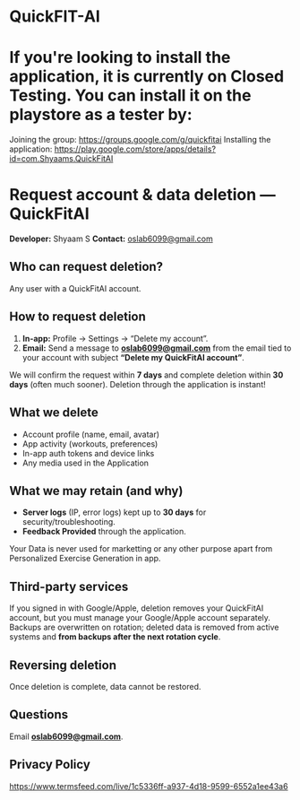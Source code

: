 # QuickFIT-AI

# If you're looking to install the application, it is currently on Closed Testing. You can install it on the playstore as a tester by:
Joining the group: https://groups.google.com/g/quickfitai
Installing the application: https://play.google.com/store/apps/details?id=com.Shyaams.QuickFitAI

# Request account & data deletion — QuickFitAI

**Developer:** Shyaam S
**Contact:** oslab6099@gmail.com

## Who can request deletion?
Any user with a QuickFitAI account.

## How to request deletion
1. **In-app:** Profile → Settings → “Delete my account”.  
2. **Email:** Send a message to **oslab6099@gmail.com** from the email tied to your account with subject **“Delete my QuickFitAI account”**.

We will confirm the request within **7 days** and complete deletion within **30 days** (often much sooner).
Deletion through the application is instant!

## What we delete
- Account profile (name, email, avatar)
- App activity (workouts, preferences)
- In-app auth tokens and device links
- Any media used in the Application

## What we may retain (and why)
- **Server logs** (IP, error logs) kept up to **30 days** for security/troubleshooting.
- **Feedback Provided** through the application.

Your Data is never used for marketting or any other purpose apart from Personalized Exercise Generation in app.

## Third-party services
If you signed in with Google/Apple, deletion removes your QuickFitAI account, but you must manage your Google/Apple account separately.  
Backups are overwritten on rotation; deleted data is removed from active systems and **from backups after the next rotation cycle**.

## Reversing deletion
Once deletion is complete, data cannot be restored.

## Questions
Email **oslab6099@gmail.com**.

## Privacy Policy
https://www.termsfeed.com/live/1c5336ff-a937-4d18-9599-6552a1ee43a6
